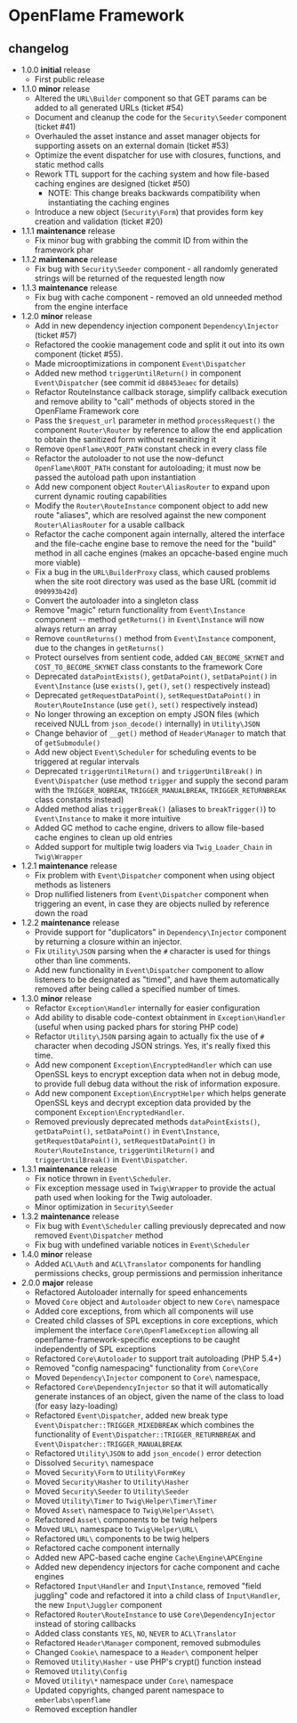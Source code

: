 # OpenFlame Framework

## changelog

 - 1.0.0 **initial** release
	 - First public release
 - 1.1.0 **minor** release
	 - Altered the `URL\Builder` component so that GET params can be added to all generated URLs (ticket #54)
	 - Document and cleanup the code for the `Security\Seeder` component (ticket #41)
	 - Overhauled the asset instance and asset manager objects for supporting assets on an external domain (ticket #53)
	 - Optimize the event dispatcher for use with closures, functions, and static method calls
	 - Rework TTL support for the caching system and how file-based caching engines are designed (ticket #50)
		- NOTE: This change breaks backwards compatibility when instantiating the caching engines
	 - Introduce a new object (`Security\Form`) that provides form key creation and validation (ticket #20)
 - 1.1.1 **maintenance** release
	 - Fix minor bug with grabbing the commit ID from within the framework phar
 - 1.1.2 **maintenance** release
	 - Fix bug with `Security\Seeder` component - all randomly generated strings will be returned of the requested length now
 - 1.1.3 **maintenance** release
	 - Fix bug with cache component - removed an old unneeded method from the engine interface
 - 1.2.0 **minor** release
	 - Add in new dependency injection component `Dependency\Injector` (ticket #57)
	 - Refactored the cookie management code and split it out into its own component (ticket #55).
	 - Made microoptimizations in component `Event\Dispatcher`
	 - Added new method `triggerUntilReturn()` in component `Event\Dispatcher` (see commit id `d88453eaec` for details)
	 - Refactor RouteInstance callback storage, simplify callback execution and remove ability to "call" methods of objects stored in the OpenFlame Framework core
	 - Pass the `$request_url` parameter in method `processRequest()` the component `Router\Router` by reference to allow the end application to obtain the sanitized form without resanitizing it
	 - Remove `OpenFlame\ROOT_PATH` constant check in every class file
	 - Refactor the autoloader to not use the now-defunct `OpenFlame\ROOT_PATH` constant for autoloading; it must now be passed the autoload path upon instantiation
	 - Add new component object `Router\AliasRouter` to expand upon current dynamic routing capabilities
	 - Modify the `Router\RouteInstance` component object to add new route "aliases", which are resolved against the new component `Router\AliasRouter` for a usable callback
	 - Refactor the cache component again internally, altered the interface and the file-cache engine base to remove the need for the "build" method  in all cache engines (makes an opcache-based engine much more viable)
	 - Fix a bug in the `URL\BuilderProxy` class, which caused problems when the site root directory was used as the base URL (commit id `090993b42d`)
	 - Convert the autoloader into a singleton class
	 - Remove "magic" return functionality from `Event\Instance` component -- method `getReturns()` in `Event\Instance` will now always return an array
	 - Remove `countReturns()` method from `Event\Instance` component, due to the changes in `getReturns()`
	 - Protect ourselves from sentient code, added `CAN_BECOME_SKYNET` and `COST_TO_BECOME_SKYNET` class constants to the framework Core
	 - Deprecated `dataPointExists()`, `getDataPoint()`, `setDataPoint()` in `Event\Instance` (use `exists()`, `get()`, `set()` respectively instead)
	 - Deprecated `getRequestDataPoint()`, `setRequestDataPoint()` in `Router\RouteInstance` (use `get()`, `set()` respectively instead)
	 - No longer throwing an exception on empty JSON files (which received NULL from `json_decode()` internally) in `Utility\JSON`
	 - Change behavior of `__get()` method of `Header\Manager` to match that of `getSubmodule()`
	 - Add new object `Event\Scheduler` for scheduling events to be triggered at regular intervals
	 - Deprecated `triggerUntilReturn()` and `triggerUntilBreak()` in `Event\Dispatcher` (use method `trigger` and supply the second param with the `TRIGGER_NOBREAK`, `TRIGGER_MANUALBREAK`, `TRIGGER_RETURNBREAK` class constants instead)
	 - Added method alias `triggerBreak()` (aliases to `breakTrigger()`) to `Event\Instance` to make it more intuitive
	 - Added GC method to cache engine, drivers to allow file-based cache engines to clean up old entries
	 - Added support for multiple twig loaders via `Twig_Loader_Chain` in `Twig\Wrapper`
 - 1.2.1 **maintenance** release
	 - Fix problem with `Event\Dispatcher` component when using object methods as listeners
	 - Drop nullified listeners from `Event\Dispatcher` component when triggering an event, in case they are objects nulled by reference down the road
 - 1.2.2 **maintenance** release
	 - Provide support for "duplicators" in `Dependency\Injector` component by returning a closure within an injector.
	 - Fix `Utility\JSON` parsing when the `#` character is used for things other than line comments.
	 - Add new functionality in `Event\Dispatcher` component to allow listeners to be designated as "timed", and have them automatically removed after being called a specified number of times.
 - 1.3.0 **minor** release
	 - Refactor `Exception\Handler` internally for easier configuration
	 - Add ability to disable code-context obtainment in `Exception\Handler` (useful when using packed phars for storing PHP code)
	 - Refactor `Utility\JSON` parsing again to actually fix the use of `#` character when decoding JSON strings.  Yes, it's really fixed this time.
	 - Add new component `Exception\EncryptedHandler` which can use OpenSSL keys to encrypt exception data when not in debug mode, to provide full debug data without the risk of information exposure.
	 - Add new component `Exception\EncryptHelper` which helps generate OpenSSL keys and decrypt exception data provided by the component `Exception\EncryptedHandler`.
	 - Removed previously deprecated methods  `dataPointExists()`, `getDataPoint()`, `setDataPoint()` in `Event\Instance`, `getRequestDataPoint()`, `setRequestDataPoint()` in `Router\RouteInstance`, `triggerUntilReturn()` and `triggerUntilBreak()` in `Event\Dispatcher`.
 - 1.3.1 **maintenance** release
	 - Fix notice thrown in `Event\Scheduler`.
	 - Fix exception message used in `Twig\Wrapper` to provide the actual path used when looking for the Twig autoloader.
	 - Minor optimization in `Security\Seeder`
 - 1.3.2 **maintenance** release
	 - Fix bug with `Event\Scheduler` calling previously deprecated and now removed `Event\Dispatcher` method
	 - Fix bug with undefined variable notices in `Event\Scheduler`
 - 1.4.0 **minor** release
	 - Added `ACL\Auth` and `ACL\Translator` components for handling permissions checks, group permissions and permission inheritance
 - 2.0.0 **major** release
	 - Refactored Autoloader internally for speed enhancements
	 - Moved `Core` object and `Autoloader` object to new `Core\` namespace
	 - Added core exceptions, from which all components will use
	 - Created child classes of SPL exceptions in core exceptions, which implement the interface `Core\OpenFlameException` allowing all openflame-framework-specific exceptions to be caught independently of SPL exceptions
	 - Refactored `Core\Autoloader` to support trait autoloading (PHP 5.4+)
	 - Removed "config namespacing" functionality from `Core\Core`
	 - Moved `Dependency\Injector` component to `Core\` namespace,
	 - Refactored `Core\DependencyInjector` so that it will automatically generate instances of an object, given the name of the class to load (for easy lazy-loading)
	 - Refactored `Event\Dispatcher`, added new break type `Event\Dispatcher::TRIGGER_MIXEDBREAK` which combines the functionality of `Event\Dispatcher::TRIGGER_RETURNBREAK` and `Event\Dispatcher::TRIGGER_MANUALBREAK`
	 - Refactored `Utility\JSON` to add `json_encode()` error detection
	 - Dissolved `Security\` namespace
	 - Moved `Security\Form` to `Utility\FormKey`
	 - Moved `Security\Hasher` to `Utility\Hasher`
	 - Moved `Security\Seeder` to `Utility\Seeder`
	 - Moved `Utility\Timer` to `Twig\Helper\Timer\Timer`
	 - Moved `Asset\` namespace to `Twig\Helper\Asset\`
	 - Refactored `Asset\` components to be twig helpers
	 - Moved `URL\` namespace to `Twig\Helper\URL\`
	 - Refactored `URL\` components to be twig helpers
	 - Refactored cache component internally
	 - Added new APC-based cache engine `Cache\Engine\APCEngine`
	 - Added new dependency injectors for cache component and cache engines
	 - Refactored `Input\Handler` and `Input\Instance`, removed "field juggling" code and refactored it into a child class of `Input\Handler`, the new `Input\Juggler` component
	 - Refactored `Router\RouteInstance` to use `Core\DependencyInjector` instead of storing callbacks
	 - Added class constants `YES`, `NO`, `NEVER` to `ACL\Translator`
	 - Refactored `Header\Manager` component, removed submodules
	 - Changed `Cookie\` namespace to a `Header\` component helper
	 - Removed `Utility\Hasher` - use PHP's crypt() function instead
	 - Removed `Utility\Config`
	 - Moved `Utility\*` namespace under `Core\` namespace
	 - Updated copyrights, changed parent namespace to `emberlabs\openflame`
	 - Removed exception handler